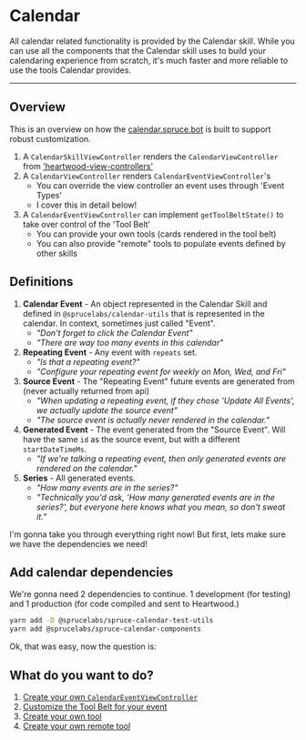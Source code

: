 # Calendar

All calendar related functionality is provided by the Calendar skill. While you can use all the components that the Calendar skill uses to build your calendaring experience from scratch, it's much faster and more reliable to use the tools Calendar provides.

---

## Overview

This is an overview on how the [calendar.spruce.bot](https://calendar.spruce.bot) is built to support robust customization.

1. A `CalendarSkillViewController` renders the `CalendarViewController` from ['heartwood-view-controllers'](https://github.com/sprucelabsai/heartwood-view-controllers)
2. A `CalendarViewController` renders `CalendarEventViewController`'s
	* You can override the view controller an event uses through 'Event Types'
	* I cover this in detail below!
3. A `CalendarEventViewController` can implement `getToolBeltState()` to take over control of the 'Tool Belt'
	* You can provide your own tools (cards rendered in the tool belt)
	* You can also provide "remote" tools to populate events defined by other skills


## Definitions

1. **Calendar Event** - An object represented in the Calendar Skill and defined in `@sprucelabs/calendar-utils` that is represented in the calendar. In context, sometimes just called "Event".
	* *"Don't forget to click the Calendar Event"*
	* *"There are way too many events in this calendar"*
2. **Repeating Event** - Any event with `repeats` set.
	* *"Is that a repeating event?"*
	* *"Configure your repeating event for weekly on Mon, Wed, and Fri"*
3. **Source Event** - The "Repeating Event" future events are generated from (never actually returned from api)
	* *"When updating a repeating event, if they chose 'Update All Events', we actually update the source event"*
	* *"The source event is actually never rendered in the calendar."*
4. **Generated Event** - The event generated from the "Source Event". Will have the same `id` as the source event, but with a different `startDateTimeMs`.
	* *"If we're talking a repeating event, then only generated events are rendered on the calendar."*
5. **Series** - All generated events.
	* *"How many events are in the series?"*
	* *"Technically you'd ask, 'How many generated events are in the series?', but everyone here knows what you mean, so don't sweat it."*


I'm gonna take you through everything right now! But first, lets make sure we have the dependencies we need!

## Add calendar dependencies

We're gonna need 2 dependencies to continue. 1 development (for testing) and 1 production (for code compiled and sent to Heartwood.)

```bash
yarn add -D @sprucelabs/spruce-calendar-test-utils
yarn add @sprucelabs/spruce-calendar-components

```


Ok, that was easy, now the question is:

## What do you want to do?
1. [Create your own `CalendarEventViewController`](/calendar/events.md)
2. [Customize the Tool Belt for your event](/calendar/events.md)
3. [Create your own tool](/calendar/tools.md)
4. [Create your own remote tool](/calendar/tools.md)

